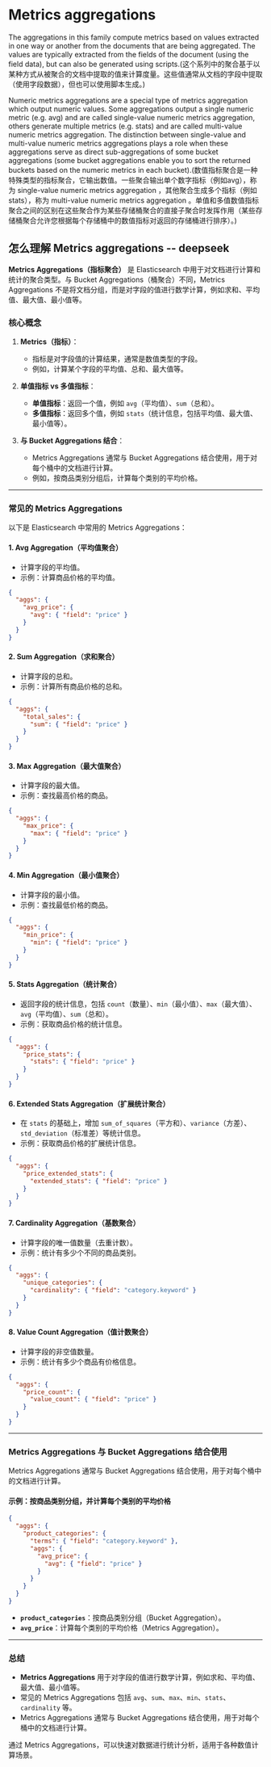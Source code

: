 # Metrics aggregations
The aggregations in this family compute metrics based on values extracted in one way or another from the documents that are being aggregated. The values are typically extracted from the fields of the document (using the field data), but can also be generated using scripts.(这个系列中的聚合基于以某种方式从被聚合的文档中提取的值来计算度量。这些值通常从文档的字段中提取（使用字段数据），但也可以使用脚本生成。)

Numeric metrics aggregations are a special type of metrics aggregation which output numeric values. Some aggregations output a single numeric metric (e.g. avg) and are called single-value numeric metrics aggregation, others generate multiple metrics (e.g. stats) and are called multi-value numeric metrics aggregation. The distinction between single-value and multi-value numeric metrics aggregations plays a role when these aggregations serve as direct sub-aggregations of some bucket aggregations (some bucket aggregations enable you to sort the returned buckets based on the numeric metrics in each bucket).(数值指标聚合是一种特殊类型的指标聚合，它输出数值。一些聚合输出单个数字指标（例如avg），称为 single-value numeric metrics aggregation ，其他聚合生成多个指标（例如stats），称为 multi-value numeric metrics aggregation 。单值和多值数值指标聚合之间的区别在这些聚合作为某些存储桶聚合的直接子聚合时发挥作用（某些存储桶聚合允许您根据每个存储桶中的数值指标对返回的存储桶进行排序）。)

## 怎么理解 Metrics aggregations -- deepseek
**Metrics Aggregations（指标聚合）** 是 Elasticsearch 中用于对文档进行计算和统计的聚合类型。与 Bucket Aggregations（桶聚合）不同，Metrics Aggregations 不是将文档分组，而是对字段的值进行数学计算，例如求和、平均值、最大值、最小值等。

### 核心概念
1. **Metrics（指标）**：
   - 指标是对字段值的计算结果，通常是数值类型的字段。
   - 例如，计算某个字段的平均值、总和、最大值等。

2. **单值指标 vs 多值指标**：
   - **单值指标**：返回一个值，例如 `avg`（平均值）、`sum`（总和）。
   - **多值指标**：返回多个值，例如 `stats`（统计信息，包括平均值、最大值、最小值等）。

3. **与 Bucket Aggregations 结合**：
   - Metrics Aggregations 通常与 Bucket Aggregations 结合使用，用于对每个桶中的文档进行计算。
   - 例如，按商品类别分组后，计算每个类别的平均价格。

---

### 常见的 Metrics Aggregations
以下是 Elasticsearch 中常用的 Metrics Aggregations：

#### 1. **Avg Aggregation（平均值聚合）**
   - 计算字段的平均值。
   - 示例：计算商品价格的平均值。
   ```json
   {
     "aggs": {
       "avg_price": {
         "avg": { "field": "price" }
       }
     }
   }
   ```

#### 2. **Sum Aggregation（求和聚合）**
   - 计算字段的总和。
   - 示例：计算所有商品价格的总和。
   ```json
   {
     "aggs": {
       "total_sales": {
         "sum": { "field": "price" }
       }
     }
   }
   ```

#### 3. **Max Aggregation（最大值聚合）**
   - 计算字段的最大值。
   - 示例：查找最高价格的商品。
   ```json
   {
     "aggs": {
       "max_price": {
         "max": { "field": "price" }
       }
     }
   }
   ```

#### 4. **Min Aggregation（最小值聚合）**
   - 计算字段的最小值。
   - 示例：查找最低价格的商品。
   ```json
   {
     "aggs": {
       "min_price": {
         "min": { "field": "price" }
       }
     }
   }
   ```

#### 5. **Stats Aggregation（统计聚合）**
   - 返回字段的统计信息，包括 `count`（数量）、`min`（最小值）、`max`（最大值）、`avg`（平均值）、`sum`（总和）。
   - 示例：获取商品价格的统计信息。
   ```json
   {
     "aggs": {
       "price_stats": {
         "stats": { "field": "price" }
       }
     }
   }
   ```

#### 6. **Extended Stats Aggregation（扩展统计聚合）**
   - 在 `stats` 的基础上，增加 `sum_of_squares`（平方和）、`variance`（方差）、`std_deviation`（标准差）等统计信息。
   - 示例：获取商品价格的扩展统计信息。
   ```json
   {
     "aggs": {
       "price_extended_stats": {
         "extended_stats": { "field": "price" }
       }
     }
   }
   ```

#### 7. **Cardinality Aggregation（基数聚合）**
   - 计算字段的唯一值数量（去重计数）。
   - 示例：统计有多少个不同的商品类别。
   ```json
   {
     "aggs": {
       "unique_categories": {
         "cardinality": { "field": "category.keyword" }
       }
     }
   }
   ```

#### 8. **Value Count Aggregation（值计数聚合）**
   - 计算字段的非空值数量。
   - 示例：统计有多少个商品有价格信息。
   ```json
   {
     "aggs": {
       "price_count": {
         "value_count": { "field": "price" }
       }
     }
   }
   ```

---

### Metrics Aggregations 与 Bucket Aggregations 结合使用
Metrics Aggregations 通常与 Bucket Aggregations 结合使用，用于对每个桶中的文档进行计算。

#### 示例：按商品类别分组，并计算每个类别的平均价格
```json
{
  "aggs": {
    "product_categories": {
      "terms": { "field": "category.keyword" },
      "aggs": {
        "avg_price": {
          "avg": { "field": "price" }
        }
      }
    }
  }
}
```

- **`product_categories`**：按商品类别分组（Bucket Aggregation）。
- **`avg_price`**：计算每个类别的平均价格（Metrics Aggregation）。

---

### 总结
- **Metrics Aggregations** 用于对字段的值进行数学计算，例如求和、平均值、最大值、最小值等。
- 常见的 Metrics Aggregations 包括 `avg`、`sum`、`max`、`min`、`stats`、`cardinality` 等。
- Metrics Aggregations 通常与 Bucket Aggregations 结合使用，用于对每个桶中的文档进行计算。

通过 Metrics Aggregations，可以快速对数据进行统计分析，适用于各种数值计算场景。

